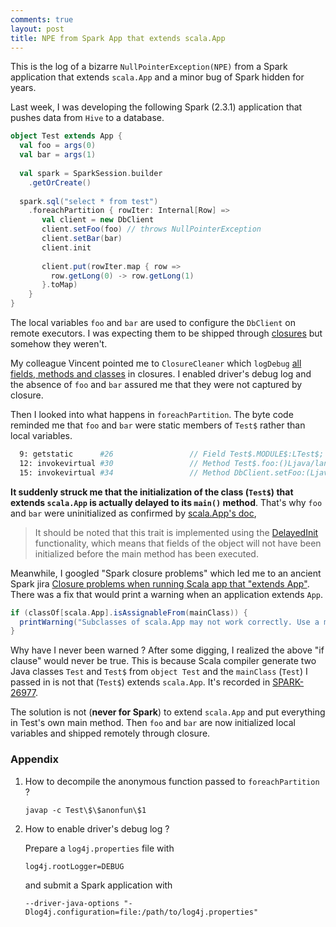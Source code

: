 ```yaml
---
comments: true
layout: post
title: NPE from Spark App that extends scala.App
--- 
```


This is the log of a bizarre `NullPointerException(NPE)` from a Spark application that extends `scala.App` and a minor bug of Spark hidden for years. 

Last week, I was developing the following Spark (2.3.1) application that pushes data from `Hive` to a database.

```scala
object Test extends App {
  val foo = args(0)
  val bar = args(1)
  
  val spark = SparkSession.builder
    .getOrCreate()
    
  spark.sql("select * from test")
    .foreachPartition { rowIter: Internal[Row] =>
       val client = new DbClient
       client.setFoo(foo) // throws NullPointerException
       client.setBar(bar)
       client.init
      
       client.put(rowIter.map { row =>
         row.getLong(0) -> row.getLong(1)
       }.toMap)
    }
}
```

The local variables `foo` and `bar` are used to configure the `DbClient` on remote executors. I was expecting them to be shipped through [closures](https://spark.apache.org/docs/latest/rdd-programming-guide.html#understanding-closures-) but somehow they weren't. 

My colleague Vincent pointed me to `ClosureCleaner` which `logDebug` [all fields, methods and classes](https://github.com/apache/spark/blob/v2.3.1/core/src/main/scala/org/apache/spark/util/ClosureCleaner.scala#L221) in closures. I enabled driver's debug log and the absence of `foo` and `bar` assured me that they were not captured by closure. 

Then I looked into what happens in `foreachPartition`. The byte code reminded me that `foo` and `bar` were static members of `Test$` rather than local variables.
 
```bash
  9: getstatic      #26                 // Field Test$.MODULE$:LTest$;
  12: invokevirtual #30                 // Method Test$.foo:()Ljava/lang/String;
  15: invokevirtual #34                 // Method DbClient.setFoo:(Ljava/lang/String;)V
```

**It suddenly struck me that the initialization of the class (`Test$`) that extends `scala.App` is actually delayed to its `main()` method**. That's why `foo` and `bar` were uninitialized as confirmed by [scala.App's doc](https://scala-lang.org/files/archive/api/2.11.12/#scala.App),

> It should be noted that this trait is implemented using the [DelayedInit](https://scala-lang.org/files/archive/api/2.11.12/scala/DelayedInit.html) functionality, which means that fields of the object will not have been initialized before the main method has been executed.


Meanwhile, I googled "Spark closure problems" which led me to an ancient Spark jira [Closure problems when running Scala app that "extends App"](https://issues.apache.org/jira/browse/SPARK-4170). There was a fix that would print a warning when an application extends `App`. 

```scala
if (classOf[scala.App].isAssignableFrom(mainClass)) {
  printWarning("Subclasses of scala.App may not work correctly. Use a main() method instead.")
}
```
Why have I never been warned ? After some digging, I realized the above "if clause" would never be true. This is because Scala compiler generate two Java classes `Test` and `Test$` from `object Test` and the `mainClass` (`Test`) I passed in is not that (`Test$`) extends `scala.App`. It's recorded in [SPARK-26977](https://issues.apache.org/jira/browse/SPARK-26977).

The solution is not (**never for Spark**) to extend `scala.App` and put everything in Test's own main method. Then `foo` and `bar` are now initialized local variables and shipped remotely through closure.

### Appendix
1. How to decompile the anonymous function passed to `foreachPartition` ?

    ```
    javap -c Test\$\$anonfun\$1 
    ```
  
2. How to enable driver's debug log ?

    Prepare a `log4j.properties` file with 
   
    ```
    log4j.rootLogger=DEBUG
    ```
   
    and submit a Spark application with
   
    ```
    --driver-java-options "-Dlog4j.configuration=file:/path/to/log4j.properties"
    ```